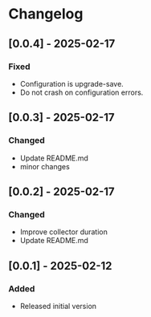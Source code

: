 # Changelog

## [0.0.4] - 2025-02-17
### Fixed
- Configuration is upgrade-save.
- Do not crash on configuration errors.

## [0.0.3] - 2025-02-17
### Changed
- Update README.md
- minor changes

## [0.0.2] - 2025-02-17
### Changed
- Improve collector duration
- Update README.md

## [0.0.1] - 2025-02-12
### Added
- Released initial version

